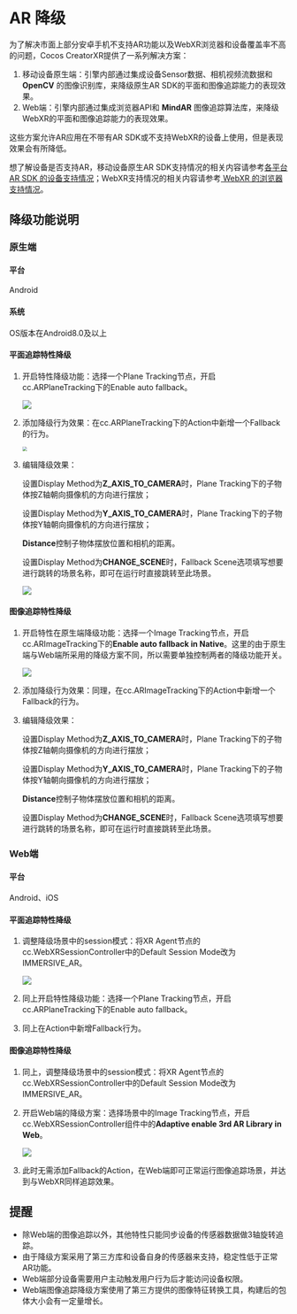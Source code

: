 # AR 降级

为了解决市面上部分安卓手机不支持AR功能以及WebXR浏览器和设备覆盖率不高的问题，Cocos CreatorXR提供了一系列解决方案：

1. 移动设备原生端：引擎内部通过集成设备Sensor数据、相机视频流数据和 **OpenCV** 的图像识别库，来降级原生AR SDK的平面和图像追踪能力的表现效果。
2. Web端：引擎内部通过集成浏览器API和 **MindAR** 图像追踪算法库，来降级WebXR的平面和图像追踪能力的表现效果。

这些方案允许AR应用在不带有AR SDK或不支持WebXR的设备上使用，但是表现效果会有所降低。

想了解设备是否支持AR，移动设备原生AR SDK支持情况的相关内容请参考[各平台 AR SDK 的设备支持情况](ar-sdk-summary.md)；WebXR支持情况的相关内容请参考[ WebXR 的浏览器支持情况](../project-deploy/webxr-proj-pub.md#选择可用的设备和浏览器)。

## 降级功能说明

### 原生端

#### 平台

Android

#### 系统

OS版本在Android8.0及以上

#### 平面追踪特性降级

1. 开启特性降级功能：选择一个Plane Tracking节点，开启cc.ARPlaneTracking下的Enable auto fallback。

   ![](xr-fallback/native-enable-fallback.png)

2. 添加降级行为效果：在cc.ARPlaneTracking下的Action中新增一个Fallback的行为。

   <img src="xr-fallback/native-add-fallback.png" style="zoom:50%;" />

3. 编辑降级效果：

   设置Display Method为**Z_AXIS_TO_CAMERA**时，Plane Tracking下的子物体按Z轴朝向摄像机的方向进行摆放；

   设置Display Method为**Y_AXIS_TO_CAMERA**时，Plane Tracking下的子物体按Y轴朝向摄像机的方向进行摆放；

   **Distance**控制子物体摆放位置和相机的距离。

   设置Display Method为**CHANGE_SCENE**时，Fallback Scene选项填写想要进行跳转的场景名称，即可在运行时直接跳转至此场景。

   ![](xr-fallback/native-fallback-change-scene.png)

#### 图像追踪特性降级

1. 开启特性在原生端降级功能：选择一个Image Tracking节点，开启cc.ARImageTracking下的**Enable auto fallback in Native**。这里的由于原生端与Web端所采用的降级方案不同，所以需要单独控制两者的降级功能开关。

   ![](xr-fallback/native-enable-fallback-image.png)

2. 添加降级行为效果：同理，在cc.ARImageTracking下的Action中新增一个Fallback的行为。

3. 编辑降级效果：

   设置Display Method为**Z_AXIS_TO_CAMERA**时，Plane Tracking下的子物体按Z轴朝向摄像机的方向进行摆放；

   设置Display Method为**Y_AXIS_TO_CAMERA**时，Plane Tracking下的子物体按Y轴朝向摄像机的方向进行摆放；

   **Distance**控制子物体摆放位置和相机的距离。

   设置Display Method为**CHANGE_SCENE**时，Fallback Scene选项填写想要进行跳转的场景名称，即可在运行时直接跳转至此场景。

### Web端

#### 平台

Android、iOS

#### 平面追踪特性降级

1. 调整降级场景中的session模式：将XR Agent节点的cc.WebXRSessionController中的Default Session Mode改为IMMERSIVE_AR。

   ![](xr-fallback/web-change-session.png)

2. 同上开启特性降级功能：选择一个Plane Tracking节点，开启cc.ARPlaneTracking下的Enable auto fallback。

3. 同上在Action中新增Fallback行为。

#### 图像追踪特性降级

1. 同上，调整降级场景中的session模式：将XR Agent节点的cc.WebXRSessionController中的Default Session Mode改为IMMERSIVE_AR。

2. 开启Web端的降级方案：选择场景中的Image Tracking节点，开启cc.WebXRSessionController组件中的**Adaptive enable 3rd AR Library in Web**。

   ![](xr-fallback/web-enable-fallback-img.png)

3. 此时无需添加Fallback的Action，在Web端即可正常运行图像追踪场景，并达到与WebXR同样追踪效果。



## 提醒

- 除Web端的图像追踪以外，其他特性只能同步设备的传感器数据做3轴旋转追踪。
- 由于降级方案采用了第三方库和设备自身的传感器来支持，稳定性低于正常AR功能。
- Web端部分设备需要用户主动触发用户行为后才能访问设备权限。
- Web端图像追踪降级方案使用了第三方提供的图像特征转换工具，构建后的包体大小会有一定量增长。
